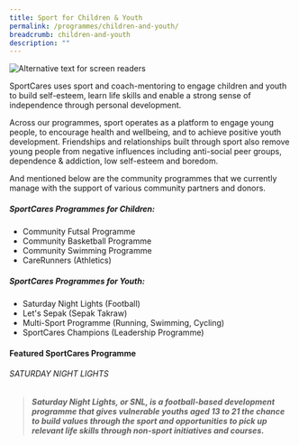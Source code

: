 ```yaml
---
title: Sport for Children & Youth
permalink: /programmes/children-and-youth/
breadcrumb: children-and-youth
description: ""
---
```

![Alternative text for screen readers](/images/Children_youth_programme.png)


SportCares uses sport and coach-mentoring to engage children and youth to build self-esteem, learn life skills and enable a strong sense of independence through personal development. 

Across our programmes, sport operates as a platform to engage young people, to encourage health and wellbeing, and to achieve positive youth development. Friendships and relationships built through sport also remove young people from negative influences including anti-social peer groups, dependence & addiction, low self-esteem and boredom.

And mentioned below are the community programmes that we currently manage with the support of various community partners and donors. 

##### SportCares Programmes for Children:
* Community Futsal Programme
* Community Basketball Programme
* Community Swimming Programme 
* CareRunners (Athletics)

##### SportCares Programmes for Youth:
* Saturday Night Lights (Football)
* Let's Sepak (Sepak Takraw) 
* Multi-Sport Programme (Running, Swimming, Cycling) 
* SportCares Champions (Leadership Programme) 


#### Featured SportCares Programme
###### SATURDAY NIGHT LIGHTS
> ##### Saturday Night Lights, or SNL, is a football-based development programme that gives vulnerable youths aged 13 to 21 the chance to build values through the sport and opportunities to pick up relevant life skills through non-sport initiatives and courses.